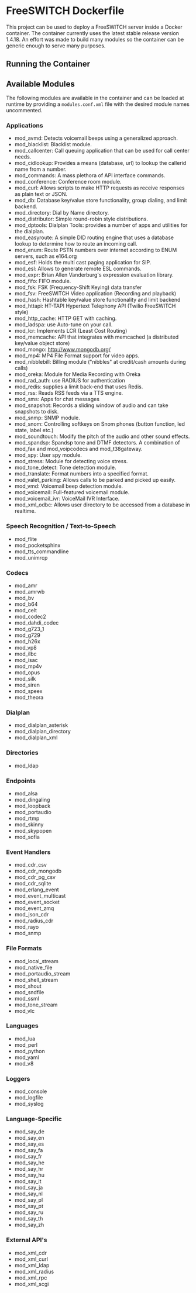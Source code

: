 FreeSWITCH Dockerfile
=====================

This project can be used to deploy a FreeSWITCH server inside a Docker container. The container currently uses the latest stable release version 1.4.18. An effort was made to build many modules so the container can be generic enough to serve many purposes.

## Running the Container

## Available Modules

The following modules are available in the container and can be loaded at runtime by providing a `modules.conf.xml` file with the desired module names uncommented.

### Applications

- mod_avmd: Detects voicemail beeps using a generalized approach.
- mod_blacklist: Blacklist module.
- mod_callcenter: Call queuing application that can be used for call center needs.
- mod_cidlookup: Provides a means (database, url) to lookup the callerid name from a number.
- mod_commands: A mass plethora of API interface commands.
- mod_conference: Conference room module.
- mod_curl: Allows scripts to make HTTP requests as receive responses as plain text or JSON.
- mod_db: Database key/value store functionality, group dialing, and limit backend.
- mod_directory: Dial by Name directory.
- mod_distributor: Simple round-robin style distributions.
- mod_dptools: Dialplan Tools: provides a number of apps and utilities for the dialplan.
- mod_easyroute: A simple DID routing engine that uses a database lookup to determine how to route an incoming call.
- mod_enum: Route PSTN numbers over internet according to ENUM servers, such as e164.org
- mod_esf: Holds the multi cast paging application for SIP.
- mod_esl: Allows to generate remote ESL commands.
- mod_expr: Brian Allen Vanderburg's expression evaluation library.
- mod_fifo: FIFO module.
- mod_fsk: FSK (Frequency-Shift Keying) data transfer
- mod_fsv: FreeSWITCH Video application (Recording and playback)
- mod_hash: Hashtable key/value store functionality and limit backend
- mod_httapi: HT-TAPI Hypertext Telephony API (Twilio FreeSWITCH style)
- mod_http_cache: HTTP GET with caching.
- mod_ladspa: use Auto-tune on your call.
- mod_lcr: Implements LCR (Least Cost Routing)
- mod_memcache: API that integrates with memcached (a distributed key/value object store)
- mod_mongo: http://www.mongodb.org/
- mod_mp4: MP4 File Format support for video apps.
- mod_nibblebill: Billing module ("nibbles" at credit/cash amounts during calls)
- mod_oreka: Module for Media Recording with Oreka
- mod_rad_auth: use RADIUS for authentication
- mod_redis: supplies a limit back-end that uses Redis.
- mod_rss: Reads RSS feeds via a TTS engine.
- mod_sms: Apps for chat messages
- mod_snapshot: Records a sliding window of audio and can take snapshots to disk.
- mod_snmp: SNMP module.
- mod_snom: Controlling softkeys on Snom phones (button function, led state, label etc.)
- mod_soundtouch: Modify the pitch of the audio and other sound effects.
- mod_spandsp: Spandsp tone and DTMF detectors. A combination of mod_fax and mod_voipcodecs and mod_t38gateway.
- mod_spy: User spy module.
- mod_stress: Module for detecting voice stress.
- mod_tone_detect: Tone detection module.
- mod_translate: Format numbers into a specified format.
- mod_valet_parking: Allows calls to be parked and picked up easily.
- mod_vmd: Voicemail beep detection module.
- mod_voicemail: Full-featured voicemail module.
- mod_voicemail_ivr: VoiceMail IVR Interface.
- mod_xml_odbc: Allows user directory to be accessed from a database in realtime.

### Speech Recognition / Text-to-Speech

- mod_flite
- mod_pocketsphinx
- mod_tts_commandline
- mod_unimrcp

### Codecs

- mod_amr
- mod_amrwb
- mod_bv
- mod_b64
- mod_celt
- mod_codec2
- mod_dahdi_codec
- mod_g723_1
- mod_g729
- mod_h26x
- mod_vp8
- mod_ilbc
- mod_isac
- mod_mp4v
- mod_opus
- mod_silk
- mod_siren
- mod_speex
- mod_theora

### Dialplan

- mod_dialplan_asterisk
- mod_dialplan_directory
- mod_dialplan_xml

### Directories

- mod_ldap

### Endpoints

- mod_alsa
- mod_dingaling
- mod_loopback
- mod_portaudio
- mod_rtmp
- mod_skinny
- mod_skypopen
- mod_sofia

### Event Handlers

- mod_cdr_csv
- mod_cdr_mongodb
- mod_cdr_pg_csv
- mod_cdr_sqlite
- mod_erlang_event
- mod_event_multicast
- mod_event_socket
- mod_event_zmq
- mod_json_cdr
- mod_radius_cdr
- mod_rayo
- mod_snmp

### File Formats

- mod_local_stream
- mod_native_file
- mod_portaudio_stream
- mod_shell_stream
- mod_shout
- mod_sndfile
- mod_ssml
- mod_tone_stream
- mod_vlc

### Languages

- mod_lua
- mod_perl
- mod_python
- mod_yaml
- mod_v8

### Loggers

- mod_console
- mod_logfile
- mod_syslog

### Language-Specific

- mod_say_de
- mod_say_en
- mod_say_es
- mod_say_fa
- mod_say_fr
- mod_say_he
- mod_say_hr
- mod_say_hu
- mod_say_it
- mod_say_ja
- mod_say_nl
- mod_say_pl
- mod_say_pt
- mod_say_ru
- mod_say_th
- mod_say_zh

### External API's

- mod_xml_cdr
- mod_xml_curl
- mod_xml_ldap
- mod_xml_radius
- mod_xml_rpc
- mod_xml_scgi
